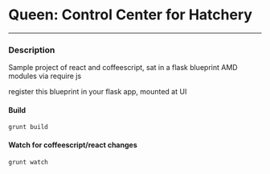 # Queen: Control Center for Hatchery
-------------------------------------

### Description
Sample project of react and coffeescript, sat in a flask blueprint
AMD modules via require js

register this blueprint in your flask app, mounted at UI


#### Build
    grunt build

#### Watch for coffeescript/react changes
    grunt watch

